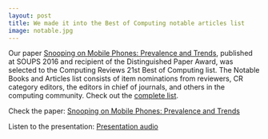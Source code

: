 ```yaml
---
layout: post
title: We made it into the Best of Computing notable articles list
image: notable.jpg
---
```


Our paper [Snooping on Mobile Phones&#58; Prevalence and Trends](http://www.di.fc.ul.pt/~tjvg/amc/snooping.pdf), published at SOUPS 2016 and recipient of the Distinguished Paper Award, was selected to the Computing Reviews 21st Best of Computing list. The Notable Books and Articles list consists of item nominations from reviewers, CR category editors, the editors in chief of journals, and others in the computing community. Check out the <a href="http://www.computingreviews.com/recommend/bestof/notableitems.cfm?bestYear=2016">complete list</a>.

Check the paper: [Snooping on Mobile Phones&#58; Prevalence and Trends](http://www.di.fc.ul.pt/~tjvg/amc/snooping.pdf)

Listen to the presentation: [Presentation audio](https://www.usenix.org/conference/soups2016/technical-sessions/presentation/marques)
